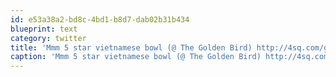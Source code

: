 ```yaml
---
id: e53a38a2-bd8c-4bd1-b8d7-dab02b31b434
blueprint: text
category: twitter
title: 'Mmm 5 star vietnamese bowl (@ The Golden Bird) http://4sq.com/g3WBxU'
caption: 'Mmm 5 star vietnamese bowl (@ The Golden Bird) http://4sq.com/g3WBxU'
---
```

